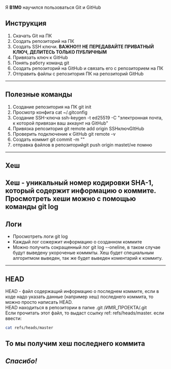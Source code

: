 Я **B1M0** научился пользоваться Git и GitHub

## Инструкция

1. Скачать Git на ПК
2. Создать репозиторий на ПК
3. Создать SSH ключи. **ВАЖНО!!! НЕ ПЕРЕДАВАЙТЕ ПРИВАТНЫЙ КЛЮЧ, ДЕЛИТЕСЬ ТОЛЬКО ПУБЛИЧНЫМ**
4. Привязать ключ к GitHub
5. Понять работу команд git
6. Создать репозиторий на GitHub и связать его с репозиторием на ПК
7. Отправить файлы с репозитория ПК на репозиторий GitHub
----

## Полезные команды
1. Создание репозитория на ПК git init
2. Просмотр конфига cat ~/.gitconfig
3. Создание SSH-ключа ssh-keygen -t ed25519 -C "электронная почта, к которой привязан ваш аккаунт на GitHub" 
4. Привязка репозитория git remote add origin SSHключGItHub
5. Проверить подключение к GitHub git remote -v
6. Создать коммит git commit -m ""
7. отправка файлов в репозиторийgit push origin mastet/не помню
----

## Хеш
Хеш - уникальный номер кодировки **SHA-1**, который содержит информацию о коммите.<br>
Просмотреть хеши можно с помощью команды git log
----

## Логи
* Просмотреть логи git log
* Каждый лог сожержит информацию о созданном коммите
* Можно получить сокращенный лог git log --oneline, в таком случае будут выведену укороченые комммты. Хеш будет специальным алгоритмом выведен, так же будет выведен коментарий к коммиту.
----

## HEAD
HEAD - файл содержащий информацию о последнем коммите, если в коде надо указать данные (например хеш) последнего коммита, то можно просто написать HEAD.<br>
HEAD находиться в репозитории в папке .git /ИМЯ_ПРОЕКТА/.git<br>
Если прочитать этот файл, то выдаст ссылку ref: refs/heads/master. если ввести:
```BASH
cat refs/heads/master
```
То мы получим хеш последнего коммита
----


## *Спасибо!*

